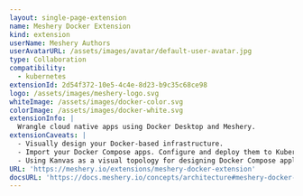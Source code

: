```yaml
---
layout: single-page-extension
name: Meshery Docker Extension
kind: extension
userName: Meshery Authors
userAvatarURL: /assets/images/avatar/default-user-avatar.jpg
type: Collaboration
compatibility: 
  - kubernetes
extensionId: 2d54f372-10e5-4c4e-8d23-b9c35c68ce98
logo: /assets/images/meshery-logo.svg
whiteImage: /assets/images/docker-color.svg
colorImage: /assets/images/docker-white.svg
extensionInfo: |
  Wrangle cloud native apps using Docker Desktop and Meshery.
extensionCaveats: |
  - Visually design your Docker-based infrastructure.
  - Import your Docker Compose apps. Configure and deploy them to Kubernetes and integrate into your GitOps pipeline.
  - Using Kanvas as a visual topology for designing Docker Compose applications, operating Kubernetes, service meshes, and their workloads.
URL: 'https://meshery.io/extensions/meshery-docker-extension'
docsURL: 'https://docs.meshery.io/concepts/architecture#meshery-docker-extension'
---
```

